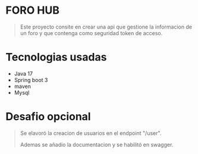 # FORO HUB
> Este proyecto consite en crear una api que gestione la informacion de un foro y que contenga como seguridad token de acceso.
# Tecnologias usadas
- Java 17
- Spring boot 3
- maven
- Mysql

# Desafio opcional
> Se elavoró la creacion de usuarios en el endpoint "/user".
> 
> Ademas se añadio la documentacion y se habilitó en swagger. 
